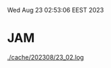 Wed Aug 23 02:53:06 EEST 2023
# JAM
<a href='./cache/202308/23_02.log'>./cache/202308/23_02.log</a>
